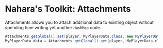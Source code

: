 # Nahara's Toolkit: Attachments
Attachments allows you to attach additional data to existing object without spending time writing yet another ``HashMap`` code.

```java
Attachments.getGlobal().set(player, MyPlayerData.class, new MyPlayerData());
MyPlayerData data = Attachments.getGlobal().get(player, MyPlayerData.class);
```
